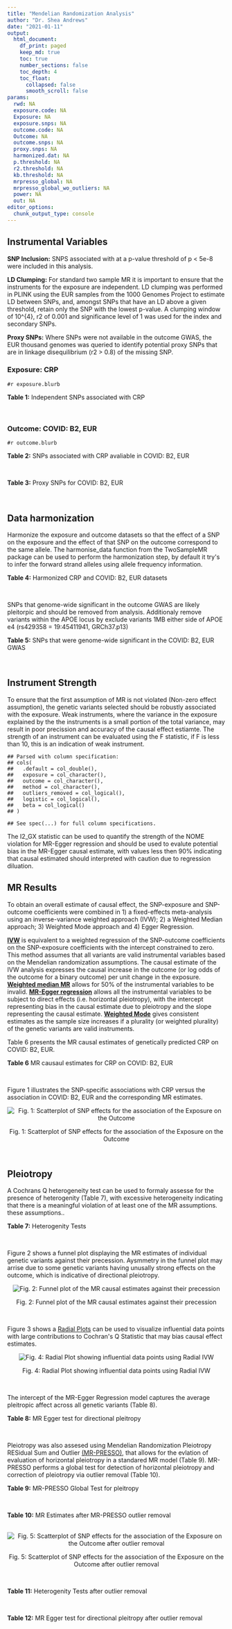 ```yaml
---
title: "Mendelian Randomization Analysis"
author: "Dr. Shea Andrews"
date: "2021-01-11"
output:
  html_document:
    df_print: paged
    keep_md: true
    toc: true
    number_sections: false
    toc_depth: 4
    toc_float:
      collapsed: false
      smooth_scroll: false
params:
  rwd: NA
  exposure.code: NA
  Exposure: NA
  exposure.snps: NA
  outcome.code: NA
  Outcome: NA
  outcome.snps: NA
  proxy.snps: NA
  harmonized.dat: NA
  p.threshold: NA
  r2.threshold: NA
  kb.threshold: NA
  mrpresso_global: NA
  mrpresso_global_wo_outliers: NA
  power: NA
  out: NA
editor_options:
  chunk_output_type: console
---
```







## Instrumental Variables
**SNP Inclusion:** SNPS associated with at a p-value threshold of p < 5e-8 were included in this analysis.
<br>

**LD Clumping:** For standard two sample MR it is important to ensure that the instruments for the exposure are independent. LD clumping was performed in PLINK using the EUR samples from the 1000 Genomes Project to estimate LD between SNPs, and, amongst SNPs that have an LD above a given threshold, retain only the SNP with the lowest p-value. A clumping window of 10^{4}, r2 of 0.001 and significance level of 1 was used for the index and secondary SNPs.
<br>

**Proxy SNPs:** Where SNPs were not available in the outcome GWAS, the EUR thousand genomes was queried to identify potential proxy SNPs that are in linkage disequilibrium (r2 > 0.8) of the missing SNP.
<br>

### Exposure: CRP
`#r exposure.blurb`
<br>

**Table 1:** Independent SNPs associated with CRP
<div data-pagedtable="false">
  <script data-pagedtable-source type="application/json">
{"columns":[{"label":["SNP"],"name":[1],"type":["chr"],"align":["left"]},{"label":["CHROM"],"name":[2],"type":["dbl"],"align":["right"]},{"label":["POS"],"name":[3],"type":["dbl"],"align":["right"]},{"label":["REF"],"name":[4],"type":["chr"],"align":["left"]},{"label":["ALT"],"name":[5],"type":["chr"],"align":["left"]},{"label":["AF"],"name":[6],"type":["dbl"],"align":["right"]},{"label":["BETA"],"name":[7],"type":["dbl"],"align":["right"]},{"label":["SE"],"name":[8],"type":["dbl"],"align":["right"]},{"label":["Z"],"name":[9],"type":["dbl"],"align":["right"]},{"label":["P"],"name":[10],"type":["dbl"],"align":["right"]},{"label":["N"],"name":[11],"type":["dbl"],"align":["right"]},{"label":["TRAIT"],"name":[12],"type":["chr"],"align":["left"]}],"data":[{"1":"rs75460349","2":"1","3":"27180088","4":"A","5":"C","6":"0.0261343","7":"-0.0865","8":"0.0139","9":"-6.223020","10":"4.876703e-10","11":"204402","12":"crp"},{"1":"rs4660293","2":"1","3":"40028180","4":"A","5":"G","6":"0.2534420","7":"0.0375","8":"0.0049","9":"7.653060","10":"1.962504e-14","11":"204402","12":"crp"},{"1":"rs13375019","2":"1","3":"66123136","4":"G","5":"C","6":"0.4093060","7":"-0.1037","8":"0.0042","9":"-24.690476","10":"1.353580e-134","11":"204402","12":"crp"},{"1":"rs469773","2":"1","3":"91530259","4":"C","5":"T","6":"0.1543770","7":"-0.0339","8":"0.0051","9":"-6.647059","10":"2.990076e-11","11":"204402","12":"crp"},{"1":"rs2228145","2":"1","3":"154426970","4":"A","5":"C","6":"0.3575370","7":"-0.0899","8":"0.0042","9":"-21.404800","10":"1.206354e-101","11":"204402","12":"crp"},{"1":"rs144970957","2":"1","3":"159514964","4":"T","5":"C","6":"0.0457184","7":"-0.1609","8":"0.0146","9":"-11.020500","10":"3.042016e-28","11":"204402","12":"crp"},{"1":"rs148692790","2":"1","3":"159574640","4":"C","5":"T","6":"0.0266594","7":"0.1346","8":"0.0169","9":"7.964497","10":"1.658972e-15","11":"204402","12":"crp"},{"1":"rs139779660","2":"1","3":"159579230","4":"C","5":"T","6":"0.0115370","7":"0.1275","8":"0.0140","9":"9.107143","10":"8.457998e-20","11":"204402","12":"crp"},{"1":"rs2592887","2":"1","3":"159652939","4":"C","5":"T","6":"0.4187020","7":"-0.1578","8":"0.0042","9":"-37.571429","10":"0.000000e+00","11":"204402","12":"crp"},{"1":"rs67090117","2":"1","3":"247602308","4":"T","5":"G","6":"0.6217170","7":"0.0427","8":"0.0042","9":"10.166700","10":"2.793037e-24","11":"204402","12":"crp"},{"1":"rs62105327","2":"2","3":"639060","4":"T","5":"A","6":"0.8291700","7":"0.0320","8":"0.0054","9":"5.925926","10":"3.105426e-09","11":"204402","12":"crp"},{"1":"rs1260326","2":"2","3":"27730940","4":"T","5":"C","6":"0.6136610","7":"-0.0692","8":"0.0042","9":"-16.476200","10":"5.440692e-61","11":"204402","12":"crp"},{"1":"rs1115282","2":"2","3":"102890970","4":"T","5":"C","6":"0.5109330","7":"-0.0245","8":"0.0041","9":"-5.975610","10":"2.292311e-09","11":"204402","12":"crp"},{"1":"rs6734238","2":"2","3":"113841030","4":"A","5":"G","6":"0.3210010","7":"0.0457","8":"0.0041","9":"11.146300","10":"7.461138e-29","11":"204402","12":"crp"},{"1":"rs10049413","2":"3","3":"49892896","4":"A","5":"G","6":"0.3288520","7":"0.0282","8":"0.0045","9":"6.266670","10":"3.688586e-10","11":"204402","12":"crp"},{"1":"rs7356034","2":"3","3":"170732599","4":"G","5":"A","6":"0.2784630","7":"0.0268","8":"0.0045","9":"5.955556","10":"2.591898e-09","11":"204402","12":"crp"},{"1":"rs34471628","2":"5","3":"172196752","4":"A","5":"G","6":"0.0240942","7":"0.0774","8":"0.0117","9":"6.615380","10":"3.705869e-11","11":"204402","12":"crp"},{"1":"rs3763312","2":"6","3":"32376348","4":"G","5":"A","6":"0.1771850","7":"0.0386","8":"0.0066","9":"5.848485","10":"4.960708e-09","11":"204402","12":"crp"},{"1":"rs1490384","2":"6","3":"126851160","4":"C","5":"T","6":"0.4587440","7":"-0.0260","8":"0.0041","9":"-6.341463","10":"2.275928e-10","11":"204402","12":"crp"},{"1":"rs13241897","2":"7","3":"22745351","4":"A","5":"G","6":"0.4708140","7":"-0.0312","8":"0.0042","9":"-7.428570","10":"1.097768e-13","11":"204402","12":"crp"},{"1":"rs12673996","2":"7","3":"22833400","4":"C","5":"T","6":"0.2511770","7":"-0.0284","8":"0.0050","9":"-5.680000","10":"1.346947e-08","11":"204402","12":"crp"},{"1":"rs7797566","2":"7","3":"72896395","4":"A","5":"C","6":"0.1324860","7":"-0.0499","8":"0.0064","9":"-7.796880","10":"6.345904e-15","11":"204402","12":"crp"},{"1":"rs7012637","2":"8","3":"9173209","4":"G","5":"A","6":"0.4572100","7":"0.0542","8":"0.0043","9":"12.604651","10":"1.990513e-36","11":"204402","12":"crp"},{"1":"rs6987444","2":"8","3":"117076315","4":"G","5":"A","6":"0.6202620","7":"0.0343","8":"0.0042","9":"8.166667","10":"3.170273e-16","11":"204402","12":"crp"},{"1":"rs10956251","2":"8","3":"126513330","4":"C","5":"T","6":"0.1465770","7":"0.0382","8":"0.0064","9":"5.968750","10":"2.390781e-09","11":"204402","12":"crp"},{"1":"rs505922","2":"9","3":"136149229","4":"T","5":"C","6":"0.4012730","7":"0.0263","8":"0.0043","9":"6.116280","10":"9.578553e-10","11":"204402","12":"crp"},{"1":"rs10832027","2":"11","3":"13357183","4":"G","5":"A","6":"0.6097210","7":"0.0273","8":"0.0043","9":"6.348837","10":"2.169485e-10","11":"204402","12":"crp"},{"1":"rs4752829","2":"11","3":"47396654","4":"G","5":"A","6":"0.2721820","7":"-0.0264","8":"0.0046","9":"-5.739130","10":"9.516391e-09","11":"204402","12":"crp"},{"1":"rs1582763","2":"11","3":"60021948","4":"G","5":"A","6":"0.3276300","7":"-0.0264","8":"0.0043","9":"-6.139535","10":"8.276345e-10","11":"204402","12":"crp"},{"1":"rs12813389","2":"12","3":"95913562","4":"A","5":"T","6":"0.5117350","7":"0.0329","8":"0.0041","9":"8.024390","10":"1.020315e-15","11":"204402","12":"crp"},{"1":"rs7135240","2":"12","3":"103535020","4":"G","5":"A","6":"0.5102260","7":"-0.0253","8":"0.0041","9":"-6.170732","10":"6.797468e-10","11":"204402","12":"crp"},{"1":"rs2393794","2":"12","3":"121378976","4":"T","5":"C","6":"0.1782090","7":"0.0339","8":"0.0057","9":"5.947370","10":"2.724876e-09","11":"204402","12":"crp"},{"1":"rs7979478","2":"12","3":"121420263","4":"A","5":"G","6":"0.6017260","7":"0.1478","8":"0.0042","9":"35.190500","10":"2.796532e-271","11":"204402","12":"crp"},{"1":"rs2239222","2":"14","3":"73011885","4":"A","5":"G","6":"0.3782210","7":"0.0379","8":"0.0044","9":"8.613640","10":"7.077895e-18","11":"204402","12":"crp"},{"1":"rs112635299","2":"14","3":"94838142","4":"G","5":"T","6":"0.0163517","7":"-0.1066","8":"0.0168","9":"-6.345238","10":"2.220817e-10","11":"204402","12":"crp"},{"1":"rs1189402","2":"15","3":"53728154","4":"A","5":"G","6":"0.3472780","7":"-0.0250","8":"0.0042","9":"-5.952380","10":"2.642694e-09","11":"204402","12":"crp"},{"1":"rs340005","2":"15","3":"60878030","4":"G","5":"A","6":"0.6597020","7":"0.0363","8":"0.0043","9":"8.441860","10":"3.123261e-17","11":"204402","12":"crp"},{"1":"rs116971887","2":"16","3":"51170026","4":"G","5":"T","6":"0.0297533","7":"-0.1128","8":"0.0122","9":"-9.245902","10":"2.332656e-20","11":"204402","12":"crp"},{"1":"rs2110840","2":"16","3":"51410819","4":"C","5":"A","6":"0.1966620","7":"-0.0586","8":"0.0075","9":"-7.813333","10":"5.569505e-15","11":"204402","12":"crp"},{"1":"rs8047395","2":"16","3":"53798523","4":"G","5":"A","6":"0.5509680","7":"0.0258","8":"0.0042","9":"6.142857","10":"8.105017e-10","11":"204402","12":"crp"},{"1":"rs1292056","2":"17","3":"57959047","4":"C","5":"T","6":"0.4335060","7":"-0.0229","8":"0.0042","9":"-5.452381","10":"4.969984e-08","11":"204402","12":"crp"},{"1":"rs2384955","2":"17","3":"72695167","4":"T","5":"C","6":"0.8041580","7":"0.0384","8":"0.0059","9":"6.508470","10":"7.591775e-11","11":"204402","12":"crp"},{"1":"rs2542160","2":"18","3":"12789246","4":"G","5":"C","6":"0.3637020","7":"0.0264","8":"0.0044","9":"6.000000","10":"1.973175e-09","11":"204402","12":"crp"},{"1":"rs2972558","2":"19","3":"45356141","4":"C","5":"T","6":"0.6940570","7":"-0.0392","8":"0.0050","9":"-7.840000","10":"4.505464e-15","11":"204402","12":"crp"},{"1":"rs429358","2":"19","3":"45411941","4":"T","5":"C","6":"0.1318100","7":"-0.2467","8":"0.0064","9":"-38.546900","10":"0.000000e+00","11":"204402","12":"crp"},{"1":"rs1800961","2":"20","3":"43042364","4":"C","5":"T","6":"0.0270712","7":"-0.0990","8":"0.0125","9":"-7.920000","10":"2.375106e-15","11":"204402","12":"crp"},{"1":"rs4817984","2":"21","3":"40465066","4":"C","5":"A","6":"0.2919560","7":"-0.0391","8":"0.0047","9":"-8.319149","10":"8.859716e-17","11":"204402","12":"crp"},{"1":"rs4821816","2":"22","3":"39113134","4":"G","5":"A","6":"0.3241180","7":"-0.0276","8":"0.0044","9":"-6.272727","10":"3.547780e-10","11":"204402","12":"crp"}],"options":{"columns":{"min":{},"max":[10]},"rows":{"min":[10],"max":[10]},"pages":{}}}
  </script>
</div>
<br>

### Outcome: COVID: B2, EUR
`#r outcome.blurb`
<br>

**Table 2:** SNPs associated with CRP avaliable in COVID: B2, EUR
<div data-pagedtable="false">
  <script data-pagedtable-source type="application/json">
{"columns":[{"label":["SNP"],"name":[1],"type":["chr"],"align":["left"]},{"label":["CHROM"],"name":[2],"type":["dbl"],"align":["right"]},{"label":["POS"],"name":[3],"type":["dbl"],"align":["right"]},{"label":["REF"],"name":[4],"type":["chr"],"align":["left"]},{"label":["ALT"],"name":[5],"type":["chr"],"align":["left"]},{"label":["AF"],"name":[6],"type":["dbl"],"align":["right"]},{"label":["BETA"],"name":[7],"type":["dbl"],"align":["right"]},{"label":["SE"],"name":[8],"type":["dbl"],"align":["right"]},{"label":["Z"],"name":[9],"type":["dbl"],"align":["right"]},{"label":["P"],"name":[10],"type":["dbl"],"align":["right"]},{"label":["N"],"name":[11],"type":["dbl"],"align":["right"]},{"label":["TRAIT"],"name":[12],"type":["chr"],"align":["left"]}],"data":[{"1":"rs75460349","2":"1","3":"27180088","4":"A","5":"C","6":"0.02801","7":"0.06616200","8":"0.059306","9":"1.11560382","10":"2.646e-01","11":"1610032","12":"COVID_B2__EUR"},{"1":"rs4660293","2":"1","3":"40028180","4":"A","5":"G","6":"0.23670","7":"0.05255900","8":"0.020329","9":"2.58541984","10":"9.725e-03","11":"1887658","12":"COVID_B2__EUR"},{"1":"rs13375019","2":"1","3":"66123136","4":"G","5":"C","6":"0.39190","7":"0.00729520","8":"0.020281","9":"0.35970613","10":"7.191e-01","11":"1874040","12":"COVID_B2__EUR"},{"1":"rs469773","2":"1","3":"91530259","4":"C","5":"T","6":"0.19550","7":"-0.04463300","8":"0.022108","9":"-2.01886195","10":"4.350e-02","11":"1887045","12":"COVID_B2__EUR"},{"1":"rs2228145","2":"1","3":"154426970","4":"A","5":"C","6":"0.37680","7":"-0.03715500","8":"0.017879","9":"-2.07813636","10":"3.769e-02","11":"1613247","12":"COVID_B2__EUR"},{"1":"rs144970957","2":"1","3":"159514964","4":"T","5":"C","6":"0.02867","7":"-0.07046200","8":"0.065188","9":"-1.08090446","10":"2.797e-01","11":"1876368","12":"COVID_B2__EUR"},{"1":"rs148692790","2":"1","3":"159574640","4":"C","5":"T","6":"0.02792","7":"-0.02497300","8":"0.065463","9":"-0.38148267","10":"7.028e-01","11":"1872452","12":"COVID_B2__EUR"},{"1":"rs139779660","2":"1","3":"159579230","4":"C","5":"T","6":"0.02372","7":"0.08053800","8":"0.069845","9":"1.15309614","10":"2.489e-01","11":"1871839","12":"COVID_B2__EUR"},{"1":"rs2592887","2":"1","3":"159652939","4":"C","5":"T","6":"0.40500","7":"0.02211500","8":"0.020239","9":"1.09269233","10":"2.745e-01","11":"1874365","12":"COVID_B2__EUR"},{"1":"rs62105327","2":"2","3":"639060","4":"T","5":"A","6":"0.82870","7":"0.00578240","8":"0.025713","9":"0.22488236","10":"8.221e-01","11":"1874040","12":"COVID_B2__EUR"},{"1":"rs1260326","2":"2","3":"27730940","4":"T","5":"C","6":"0.60860","7":"0.01980800","8":"0.017788","9":"1.11355970","10":"2.655e-01","11":"1887045","12":"COVID_B2__EUR"},{"1":"rs1115282","2":"2","3":"102890970","4":"T","5":"C","6":"0.46970","7":"-0.00293190","8":"0.019937","9":"-0.14705823","10":"8.831e-01","11":"1874373","12":"COVID_B2__EUR"},{"1":"rs6734238","2":"2","3":"113841030","4":"A","5":"G","6":"0.38830","7":"0.01806100","8":"0.017469","9":"1.03388860","10":"3.012e-01","11":"1887658","12":"COVID_B2__EUR"},{"1":"rs10049413","2":"3","3":"49892896","4":"A","5":"G","6":"0.31540","7":"-0.01723600","8":"0.021767","9":"-0.79184086","10":"4.284e-01","11":"1167430","12":"COVID_B2__EUR"},{"1":"rs7356034","2":"3","3":"170732599","4":"G","5":"A","6":"0.28020","7":"0.01155600","8":"0.019071","9":"0.60594620","10":"5.445e-01","11":"1887658","12":"COVID_B2__EUR"},{"1":"rs34471628","2":"5","3":"172196752","4":"A","5":"G","6":"0.03682","7":"-0.00205670","8":"0.049152","9":"-0.04184367","10":"9.666e-01","11":"1887658","12":"COVID_B2__EUR"},{"1":"rs3763312","2":"6","3":"32376348","4":"G","5":"A","6":"0.20850","7":"0.02070700","8":"0.021276","9":"0.97325625","10":"3.304e-01","11":"1887658","12":"COVID_B2__EUR"},{"1":"rs1490384","2":"6","3":"126851160","4":"C","5":"T","6":"0.49700","7":"-0.00884850","8":"0.017381","9":"-0.50909039","10":"6.107e-01","11":"1887658","12":"COVID_B2__EUR"},{"1":"rs13241897","2":"7","3":"22745351","4":"A","5":"G","6":"0.49310","7":"0.00316980","8":"0.019446","9":"0.16300525","10":"8.705e-01","11":"1876981","12":"COVID_B2__EUR"},{"1":"rs12673996","2":"7","3":"22833400","4":"C","5":"T","6":"0.22870","7":"0.01360800","8":"0.022856","9":"0.59537977","10":"5.516e-01","11":"1877602","12":"COVID_B2__EUR"},{"1":"rs7797566","2":"7","3":"72896395","4":"A","5":"C","6":"0.12160","7":"-0.02980700","8":"0.029734","9":"-1.00245510","10":"3.161e-01","11":"1877602","12":"COVID_B2__EUR"},{"1":"rs7012637","2":"8","3":"9173209","4":"G","5":"A","6":"0.46870","7":"0.03620300","8":"0.020090","9":"1.80204082","10":"7.153e-02","11":"1874365","12":"COVID_B2__EUR"},{"1":"rs6987444","2":"8","3":"117076315","4":"G","5":"A","6":"0.61630","7":"0.00155760","8":"0.018631","9":"0.08360260","10":"9.334e-01","11":"1884435","12":"COVID_B2__EUR"},{"1":"rs10956251","2":"8","3":"126513330","4":"C","5":"T","6":"0.14470","7":"-0.01887100","8":"0.029312","9":"-0.64379776","10":"5.197e-01","11":"1874365","12":"COVID_B2__EUR"},{"1":"rs505922","2":"9","3":"136149229","4":"T","5":"C","6":"0.34560","7":"0.11594000","8":"0.018142","9":"6.39070000","10":"1.654e-10","11":"1887658","12":"COVID_B2__EUR"},{"1":"rs10832027","2":"11","3":"13357183","4":"G","5":"A","6":"0.65840","7":"0.01784600","8":"0.018574","9":"0.96080543","10":"3.367e-01","11":"1887658","12":"COVID_B2__EUR"},{"1":"rs4752829","2":"11","3":"47396654","4":"G","5":"A","6":"0.29610","7":"0.02224100","8":"0.019568","9":"1.13660057","10":"2.557e-01","11":"1887658","12":"COVID_B2__EUR"},{"1":"rs1582763","2":"11","3":"60021948","4":"G","5":"A","6":"0.36550","7":"0.02956000","8":"0.017957","9":"1.64615470","10":"9.972e-02","11":"1887658","12":"COVID_B2__EUR"},{"1":"rs12813389","2":"12","3":"95913562","4":"A","5":"T","6":"0.54370","7":"0.02013900","8":"0.017651","9":"1.14095519","10":"2.539e-01","11":"1648947","12":"COVID_B2__EUR"},{"1":"rs7135240","2":"12","3":"103535020","4":"G","5":"A","6":"0.50410","7":"0.00615840","8":"0.019338","9":"0.31846106","10":"7.501e-01","11":"1603191","12":"COVID_B2__EUR"},{"1":"rs2393794","2":"12","3":"121378976","4":"T","5":"C","6":"0.17410","7":"0.00084535","8":"0.025135","9":"0.03363239","10":"9.732e-01","11":"1877602","12":"COVID_B2__EUR"},{"1":"rs7979478","2":"12","3":"121420263","4":"A","5":"G","6":"0.60000","7":"-0.02297600","8":"0.019914","9":"-1.15376117","10":"2.486e-01","11":"1389168","12":"COVID_B2__EUR"},{"1":"rs2239222","2":"14","3":"73011885","4":"A","5":"G","6":"0.35800","7":"0.00680740","8":"0.020387","9":"0.33390886","10":"7.384e-01","11":"1874986","12":"COVID_B2__EUR"},{"1":"rs112635299","2":"14","3":"94838142","4":"G","5":"T","6":"0.01809","7":"-0.03242000","8":"0.072235","9":"-0.44881290","10":"6.536e-01","11":"1880628","12":"COVID_B2__EUR"},{"1":"rs1189402","2":"15","3":"53728154","4":"A","5":"G","6":"0.38030","7":"-0.02529600","8":"0.020307","9":"-1.24567883","10":"2.129e-01","11":"1874986","12":"COVID_B2__EUR"},{"1":"rs340005","2":"15","3":"60878030","4":"G","5":"A","6":"0.63960","7":"-0.01494800","8":"0.018436","9":"-0.81080495","10":"4.175e-01","11":"1885042","12":"COVID_B2__EUR"},{"1":"rs116971887","2":"16","3":"51170026","4":"G","5":"T","6":"0.04483","7":"-0.01327800","8":"0.044458","9":"-0.29866391","10":"7.652e-01","11":"1877602","12":"COVID_B2__EUR"},{"1":"rs2110840","2":"16","3":"51410819","4":"C","5":"A","6":"0.18550","7":"0.00503270","8":"0.029653","9":"0.16971976","10":"8.652e-01","11":"1856158","12":"COVID_B2__EUR"},{"1":"rs8047395","2":"16","3":"53798523","4":"G","5":"A","6":"0.51350","7":"0.00611770","8":"0.017420","9":"0.35118829","10":"7.254e-01","11":"1887658","12":"COVID_B2__EUR"},{"1":"rs1292056","2":"17","3":"57959047","4":"C","5":"T","6":"0.43880","7":"-0.02502500","8":"0.020129","9":"-1.24323116","10":"2.138e-01","11":"1599629","12":"COVID_B2__EUR"},{"1":"rs2384955","2":"17","3":"72695167","4":"T","5":"C","6":"0.81930","7":"0.00128000","8":"0.026556","9":"0.04820003","10":"9.616e-01","11":"1860008","12":"COVID_B2__EUR"},{"1":"rs2542160","2":"18","3":"12789246","4":"G","5":"C","6":"0.36310","7":"0.02949600","8":"0.018116","9":"1.62817399","10":"1.035e-01","11":"1887658","12":"COVID_B2__EUR"},{"1":"rs2972558","2":"19","3":"45356141","4":"C","5":"T","6":"0.68490","7":"0.03161300","8":"0.021888","9":"1.44430738","10":"1.486e-01","11":"1874365","12":"COVID_B2__EUR"},{"1":"rs429358","2":"19","3":"45411941","4":"T","5":"C","6":"0.14600","7":"0.05997000","8":"0.025533","9":"2.34872518","10":"1.884e-02","11":"1613247","12":"COVID_B2__EUR"},{"1":"rs1800961","2":"20","3":"43042364","4":"C","5":"T","6":"0.03572","7":"-0.08043200","8":"0.052980","9":"-1.51815780","10":"1.290e-01","11":"1886070","12":"COVID_B2__EUR"},{"1":"rs4817984","2":"21","3":"40465066","4":"C","5":"A","6":"0.28210","7":"-0.00166460","8":"0.021411","9":"-0.07774508","10":"9.380e-01","11":"1602570","12":"COVID_B2__EUR"},{"1":"rs4821816","2":"22","3":"39113134","4":"G","5":"A","6":"0.31100","7":"-0.03174400","8":"0.020966","9":"-1.51407040","10":"1.300e-01","11":"1876981","12":"COVID_B2__EUR"},{"1":"rs67090117","2":"NA","3":"NA","4":"NA","5":"NA","6":"NA","7":"NA","8":"NA","9":"NA","10":"NA","11":"NA","12":"NA"}],"options":{"columns":{"min":{},"max":[10]},"rows":{"min":[10],"max":[10]},"pages":{}}}
  </script>
</div>
<br>

**Table 3:** Proxy SNPs for COVID: B2, EUR
<div data-pagedtable="false">
  <script data-pagedtable-source type="application/json">
{"columns":[{"label":["proxy.outcome"],"name":[1],"type":["lgl"],"align":["right"]},{"label":["target_snp"],"name":[2],"type":["chr"],"align":["left"]},{"label":["proxy_snp"],"name":[3],"type":["lgl"],"align":["right"]},{"label":["ld.r2"],"name":[4],"type":["lgl"],"align":["right"]},{"label":["Dprime"],"name":[5],"type":["lgl"],"align":["right"]},{"label":["ref.proxy"],"name":[6],"type":["lgl"],"align":["right"]},{"label":["alt.proxy"],"name":[7],"type":["lgl"],"align":["right"]},{"label":["CHROM"],"name":[8],"type":["lgl"],"align":["right"]},{"label":["POS"],"name":[9],"type":["lgl"],"align":["right"]},{"label":["ALT.proxy"],"name":[10],"type":["lgl"],"align":["right"]},{"label":["REF.proxy"],"name":[11],"type":["lgl"],"align":["right"]},{"label":["AF"],"name":[12],"type":["lgl"],"align":["right"]},{"label":["BETA"],"name":[13],"type":["lgl"],"align":["right"]},{"label":["SE"],"name":[14],"type":["lgl"],"align":["right"]},{"label":["P"],"name":[15],"type":["lgl"],"align":["right"]},{"label":["N"],"name":[16],"type":["lgl"],"align":["right"]},{"label":["ref"],"name":[17],"type":["lgl"],"align":["right"]},{"label":["alt"],"name":[18],"type":["lgl"],"align":["right"]},{"label":["ALT"],"name":[19],"type":["lgl"],"align":["right"]},{"label":["REF"],"name":[20],"type":["lgl"],"align":["right"]},{"label":["PHASE"],"name":[21],"type":["lgl"],"align":["right"]}],"data":[{"1":"NA","2":"rs67090117","3":"NA","4":"NA","5":"NA","6":"NA","7":"NA","8":"NA","9":"NA","10":"NA","11":"NA","12":"NA","13":"NA","14":"NA","15":"NA","16":"NA","17":"NA","18":"NA","19":"NA","20":"NA","21":"NA"}],"options":{"columns":{"min":{},"max":[10]},"rows":{"min":[10],"max":[10]},"pages":{}}}
  </script>
</div>
<br>

## Data harmonization
Harmonize the exposure and outcome datasets so that the effect of a SNP on the exposure and the effect of that SNP on the outcome correspond to the same allele. The harmonise_data function from the TwoSampleMR package can be used to perform the harmonization step, by default it try's to infer the forward strand alleles using allele frequency information.
<br>

**Table 4:** Harmonized CRP and COVID: B2, EUR datasets
<div data-pagedtable="false">
  <script data-pagedtable-source type="application/json">
{"columns":[{"label":["SNP"],"name":[1],"type":["chr"],"align":["left"]},{"label":["effect_allele.exposure"],"name":[2],"type":["chr"],"align":["left"]},{"label":["other_allele.exposure"],"name":[3],"type":["chr"],"align":["left"]},{"label":["effect_allele.outcome"],"name":[4],"type":["chr"],"align":["left"]},{"label":["other_allele.outcome"],"name":[5],"type":["chr"],"align":["left"]},{"label":["beta.exposure"],"name":[6],"type":["dbl"],"align":["right"]},{"label":["beta.outcome"],"name":[7],"type":["dbl"],"align":["right"]},{"label":["eaf.exposure"],"name":[8],"type":["dbl"],"align":["right"]},{"label":["eaf.outcome"],"name":[9],"type":["dbl"],"align":["right"]},{"label":["remove"],"name":[10],"type":["lgl"],"align":["right"]},{"label":["palindromic"],"name":[11],"type":["lgl"],"align":["right"]},{"label":["ambiguous"],"name":[12],"type":["lgl"],"align":["right"]},{"label":["id.outcome"],"name":[13],"type":["chr"],"align":["left"]},{"label":["chr.outcome"],"name":[14],"type":["dbl"],"align":["right"]},{"label":["pos.outcome"],"name":[15],"type":["dbl"],"align":["right"]},{"label":["se.outcome"],"name":[16],"type":["dbl"],"align":["right"]},{"label":["z.outcome"],"name":[17],"type":["dbl"],"align":["right"]},{"label":["pval.outcome"],"name":[18],"type":["dbl"],"align":["right"]},{"label":["samplesize.outcome"],"name":[19],"type":["dbl"],"align":["right"]},{"label":["outcome"],"name":[20],"type":["chr"],"align":["left"]},{"label":["mr_keep.outcome"],"name":[21],"type":["lgl"],"align":["right"]},{"label":["pval_origin.outcome"],"name":[22],"type":["chr"],"align":["left"]},{"label":["chr.exposure"],"name":[23],"type":["dbl"],"align":["right"]},{"label":["pos.exposure"],"name":[24],"type":["dbl"],"align":["right"]},{"label":["se.exposure"],"name":[25],"type":["dbl"],"align":["right"]},{"label":["z.exposure"],"name":[26],"type":["dbl"],"align":["right"]},{"label":["pval.exposure"],"name":[27],"type":["dbl"],"align":["right"]},{"label":["samplesize.exposure"],"name":[28],"type":["dbl"],"align":["right"]},{"label":["exposure"],"name":[29],"type":["chr"],"align":["left"]},{"label":["mr_keep.exposure"],"name":[30],"type":["lgl"],"align":["right"]},{"label":["pval_origin.exposure"],"name":[31],"type":["chr"],"align":["left"]},{"label":["id.exposure"],"name":[32],"type":["chr"],"align":["left"]},{"label":["action"],"name":[33],"type":["dbl"],"align":["right"]},{"label":["mr_keep"],"name":[34],"type":["lgl"],"align":["right"]},{"label":["pt"],"name":[35],"type":["dbl"],"align":["right"]},{"label":["pleitropy_keep"],"name":[36],"type":["lgl"],"align":["right"]},{"label":["mrpresso_RSSobs"],"name":[37],"type":["dbl"],"align":["right"]},{"label":["mrpresso_pval"],"name":[38],"type":["chr"],"align":["left"]},{"label":["mrpresso_keep"],"name":[39],"type":["lgl"],"align":["right"]}],"data":[{"1":"rs10049413","2":"G","3":"A","4":"G","5":"A","6":"0.0282","7":"-0.01723600","8":"0.3288520","9":"0.31540","10":"FALSE","11":"FALSE","12":"FALSE","13":"QxFuEX","14":"3","15":"49892896","16":"0.021767","17":"-0.79184086","18":"4.284e-01","19":"1167430","20":"covidhgi2020B2v5alleur","21":"TRUE","22":"reported","23":"3","24":"49892896","25":"0.0045","26":"6.266670","27":"3.688586e-10","28":"204402","29":"Ligthart2018crp","30":"TRUE","31":"reported","32":"4e5bir","33":"2","34":"TRUE","35":"5e-08","36":"TRUE","37":"2.991333e-04","38":"1","39":"TRUE"},{"1":"rs10832027","2":"A","3":"G","4":"A","5":"G","6":"0.0273","7":"0.01784600","8":"0.6097210","9":"0.65840","10":"FALSE","11":"FALSE","12":"FALSE","13":"QxFuEX","14":"11","15":"13357183","16":"0.018574","17":"0.96080543","18":"3.367e-01","19":"1887658","20":"covidhgi2020B2v5alleur","21":"TRUE","22":"reported","23":"11","24":"13357183","25":"0.0043","26":"6.348837","27":"2.169485e-10","28":"204402","29":"Ligthart2018crp","30":"TRUE","31":"reported","32":"4e5bir","33":"2","34":"TRUE","35":"5e-08","36":"TRUE","37":"3.225478e-04","38":"1","39":"TRUE"},{"1":"rs10956251","2":"T","3":"C","4":"T","5":"C","6":"0.0382","7":"-0.01887100","8":"0.1465770","9":"0.14470","10":"FALSE","11":"FALSE","12":"FALSE","13":"QxFuEX","14":"8","15":"126513330","16":"0.029312","17":"-0.64379776","18":"5.197e-01","19":"1874365","20":"covidhgi2020B2v5alleur","21":"TRUE","22":"reported","23":"8","24":"126513330","25":"0.0064","26":"5.968750","27":"2.390781e-09","28":"204402","29":"Ligthart2018crp","30":"TRUE","31":"reported","32":"4e5bir","33":"2","34":"TRUE","35":"5e-08","36":"TRUE","37":"3.584668e-04","38":"1","39":"TRUE"},{"1":"rs1115282","2":"C","3":"T","4":"C","5":"T","6":"-0.0245","7":"-0.00293190","8":"0.5109330","9":"0.46970","10":"FALSE","11":"FALSE","12":"FALSE","13":"QxFuEX","14":"2","15":"102890970","16":"0.019937","17":"-0.14705823","18":"8.831e-01","19":"1874373","20":"covidhgi2020B2v5alleur","21":"TRUE","22":"reported","23":"2","24":"102890970","25":"0.0041","26":"-5.975610","27":"2.292311e-09","28":"204402","29":"Ligthart2018crp","30":"TRUE","31":"reported","32":"4e5bir","33":"2","34":"TRUE","35":"5e-08","36":"TRUE","37":"8.739056e-06","38":"1","39":"TRUE"},{"1":"rs112635299","2":"T","3":"G","4":"T","5":"G","6":"-0.1066","7":"-0.03242000","8":"0.0163517","9":"0.01809","10":"FALSE","11":"FALSE","12":"FALSE","13":"QxFuEX","14":"14","15":"94838142","16":"0.072235","17":"-0.44881290","18":"6.536e-01","19":"1880628","20":"covidhgi2020B2v5alleur","21":"TRUE","22":"reported","23":"14","24":"94838142","25":"0.0168","26":"-6.345238","27":"2.220817e-10","28":"204402","29":"Ligthart2018crp","30":"TRUE","31":"reported","32":"4e5bir","33":"2","34":"TRUE","35":"5e-08","36":"TRUE","37":"1.066543e-03","38":"1","39":"TRUE"},{"1":"rs116971887","2":"T","3":"G","4":"T","5":"G","6":"-0.1128","7":"-0.01327800","8":"0.0297533","9":"0.04483","10":"FALSE","11":"FALSE","12":"FALSE","13":"QxFuEX","14":"16","15":"51170026","16":"0.044458","17":"-0.29866391","18":"7.652e-01","19":"1877602","20":"covidhgi2020B2v5alleur","21":"TRUE","22":"reported","23":"16","24":"51170026","25":"0.0122","26":"-9.245902","27":"2.332656e-20","28":"204402","29":"Ligthart2018crp","30":"TRUE","31":"reported","32":"4e5bir","33":"2","34":"TRUE","35":"5e-08","36":"TRUE","37":"1.838903e-04","38":"1","39":"TRUE"},{"1":"rs1189402","2":"G","3":"A","4":"G","5":"A","6":"-0.0250","7":"-0.02529600","8":"0.3472780","9":"0.38030","10":"FALSE","11":"FALSE","12":"FALSE","13":"QxFuEX","14":"15","15":"53728154","16":"0.020307","17":"-1.24567883","18":"2.129e-01","19":"1874986","20":"covidhgi2020B2v5alleur","21":"TRUE","22":"reported","23":"15","24":"53728154","25":"0.0042","26":"-5.952380","27":"2.642694e-09","28":"204402","29":"Ligthart2018crp","30":"TRUE","31":"reported","32":"4e5bir","33":"2","34":"TRUE","35":"5e-08","36":"TRUE","37":"6.455494e-04","38":"1","39":"TRUE"},{"1":"rs1260326","2":"C","3":"T","4":"C","5":"T","6":"-0.0692","7":"0.01980800","8":"0.6136610","9":"0.60860","10":"FALSE","11":"FALSE","12":"FALSE","13":"QxFuEX","14":"2","15":"27730940","16":"0.017788","17":"1.11355970","18":"2.655e-01","19":"1887045","20":"covidhgi2020B2v5alleur","21":"TRUE","22":"reported","23":"2","24":"27730940","25":"0.0042","26":"-16.476200","27":"5.440692e-61","28":"204402","29":"Ligthart2018crp","30":"TRUE","31":"reported","32":"4e5bir","33":"2","34":"TRUE","35":"5e-08","36":"TRUE","37":"4.230499e-04","38":"1","39":"TRUE"},{"1":"rs12673996","2":"T","3":"C","4":"T","5":"C","6":"-0.0284","7":"0.01360800","8":"0.2511770","9":"0.22870","10":"FALSE","11":"FALSE","12":"FALSE","13":"QxFuEX","14":"7","15":"22833400","16":"0.022856","17":"0.59537977","18":"5.516e-01","19":"1877602","20":"covidhgi2020B2v5alleur","21":"TRUE","22":"reported","23":"7","24":"22833400","25":"0.0050","26":"-5.680000","27":"1.346947e-08","28":"204402","29":"Ligthart2018crp","30":"TRUE","31":"reported","32":"4e5bir","33":"2","34":"TRUE","35":"5e-08","36":"TRUE","37":"1.862406e-04","38":"1","39":"TRUE"},{"1":"rs12813389","2":"T","3":"A","4":"T","5":"A","6":"0.0329","7":"0.02013900","8":"0.5117350","9":"0.54370","10":"FALSE","11":"TRUE","12":"TRUE","13":"QxFuEX","14":"12","15":"95913562","16":"0.017651","17":"1.14095519","18":"2.539e-01","19":"1648947","20":"covidhgi2020B2v5alleur","21":"TRUE","22":"reported","23":"12","24":"95913562","25":"0.0041","26":"8.024390","27":"1.020315e-15","28":"204402","29":"Ligthart2018crp","30":"TRUE","31":"reported","32":"4e5bir","33":"2","34":"FALSE","35":"5e-08","36":"TRUE","37":"NA","38":"NA","39":"NA"},{"1":"rs1292056","2":"T","3":"C","4":"T","5":"C","6":"-0.0229","7":"-0.02502500","8":"0.4335060","9":"0.43880","10":"FALSE","11":"FALSE","12":"FALSE","13":"QxFuEX","14":"17","15":"57959047","16":"0.020129","17":"-1.24323116","18":"2.138e-01","19":"1599629","20":"covidhgi2020B2v5alleur","21":"TRUE","22":"reported","23":"17","24":"57959047","25":"0.0042","26":"-5.452381","27":"4.969984e-08","28":"204402","29":"Ligthart2018crp","30":"TRUE","31":"reported","32":"4e5bir","33":"2","34":"TRUE","35":"5e-08","36":"TRUE","37":"6.310255e-04","38":"1","39":"TRUE"},{"1":"rs13241897","2":"G","3":"A","4":"G","5":"A","6":"-0.0312","7":"0.00316980","8":"0.4708140","9":"0.49310","10":"FALSE","11":"FALSE","12":"FALSE","13":"QxFuEX","14":"7","15":"22745351","16":"0.019446","17":"0.16300525","18":"8.705e-01","19":"1876981","20":"covidhgi2020B2v5alleur","21":"TRUE","22":"reported","23":"7","24":"22745351","25":"0.0042","26":"-7.428570","27":"1.097768e-13","28":"204402","29":"Ligthart2018crp","30":"TRUE","31":"reported","32":"4e5bir","33":"2","34":"TRUE","35":"5e-08","36":"TRUE","37":"1.007634e-05","38":"1","39":"TRUE"},{"1":"rs13375019","2":"C","3":"G","4":"C","5":"G","6":"-0.1037","7":"0.00729520","8":"0.4093060","9":"0.39190","10":"FALSE","11":"TRUE","12":"FALSE","13":"QxFuEX","14":"1","15":"66123136","16":"0.020281","17":"0.35970613","18":"7.191e-01","19":"1874040","20":"covidhgi2020B2v5alleur","21":"TRUE","22":"reported","23":"1","24":"66123136","25":"0.0042","26":"-24.690476","27":"1.353580e-134","28":"204402","29":"Ligthart2018crp","30":"TRUE","31":"reported","32":"4e5bir","33":"2","34":"TRUE","35":"5e-08","36":"TRUE","37":"6.021558e-05","38":"1","39":"TRUE"},{"1":"rs139779660","2":"T","3":"C","4":"T","5":"C","6":"0.1275","7":"0.08053800","8":"0.0115370","9":"0.02372","10":"FALSE","11":"FALSE","12":"FALSE","13":"QxFuEX","14":"1","15":"159579230","16":"0.069845","17":"1.15309614","18":"2.489e-01","19":"1871839","20":"covidhgi2020B2v5alleur","21":"TRUE","22":"reported","23":"1","24":"159579230","25":"0.0140","26":"9.107143","27":"8.457998e-20","28":"204402","29":"Ligthart2018crp","30":"TRUE","31":"reported","32":"4e5bir","33":"2","34":"TRUE","35":"5e-08","36":"TRUE","37":"6.609394e-03","38":"1","39":"TRUE"},{"1":"rs144970957","2":"C","3":"T","4":"C","5":"T","6":"-0.1609","7":"-0.07046200","8":"0.0457184","9":"0.02867","10":"FALSE","11":"FALSE","12":"FALSE","13":"QxFuEX","14":"1","15":"159514964","16":"0.065188","17":"-1.08090446","18":"2.797e-01","19":"1876368","20":"covidhgi2020B2v5alleur","21":"TRUE","22":"reported","23":"1","24":"159514964","25":"0.0146","26":"-11.020500","27":"3.042016e-28","28":"204402","29":"Ligthart2018crp","30":"TRUE","31":"reported","32":"4e5bir","33":"2","34":"TRUE","35":"5e-08","36":"TRUE","37":"5.135681e-03","38":"1","39":"TRUE"},{"1":"rs148692790","2":"T","3":"C","4":"T","5":"C","6":"0.1346","7":"-0.02497300","8":"0.0266594","9":"0.02792","10":"FALSE","11":"FALSE","12":"FALSE","13":"QxFuEX","14":"1","15":"159574640","16":"0.065463","17":"-0.38148267","18":"7.028e-01","19":"1872452","20":"covidhgi2020B2v5alleur","21":"TRUE","22":"reported","23":"1","24":"159574640","25":"0.0169","26":"7.964497","27":"1.658972e-15","28":"204402","29":"Ligthart2018crp","30":"TRUE","31":"reported","32":"4e5bir","33":"2","34":"TRUE","35":"5e-08","36":"TRUE","37":"6.337630e-04","38":"1","39":"TRUE"},{"1":"rs1490384","2":"T","3":"C","4":"T","5":"C","6":"-0.0260","7":"-0.00884850","8":"0.4587440","9":"0.49700","10":"FALSE","11":"FALSE","12":"FALSE","13":"QxFuEX","14":"6","15":"126851160","16":"0.017381","17":"-0.50909039","18":"6.107e-01","19":"1887658","20":"covidhgi2020B2v5alleur","21":"TRUE","22":"reported","23":"6","24":"126851160","25":"0.0041","26":"-6.341463","27":"2.275928e-10","28":"204402","29":"Ligthart2018crp","30":"TRUE","31":"reported","32":"4e5bir","33":"2","34":"TRUE","35":"5e-08","36":"TRUE","37":"7.944495e-05","38":"1","39":"TRUE"},{"1":"rs1582763","2":"A","3":"G","4":"A","5":"G","6":"-0.0264","7":"0.02956000","8":"0.3276300","9":"0.36550","10":"FALSE","11":"FALSE","12":"FALSE","13":"QxFuEX","14":"11","15":"60021948","16":"0.017957","17":"1.64615470","18":"9.972e-02","19":"1887658","20":"covidhgi2020B2v5alleur","21":"TRUE","22":"reported","23":"11","24":"60021948","25":"0.0043","26":"-6.139535","27":"8.276345e-10","28":"204402","29":"Ligthart2018crp","30":"TRUE","31":"reported","32":"4e5bir","33":"2","34":"TRUE","35":"5e-08","36":"TRUE","37":"8.827112e-04","38":"1","39":"TRUE"},{"1":"rs1800961","2":"T","3":"C","4":"T","5":"C","6":"-0.0990","7":"-0.08043200","8":"0.0270712","9":"0.03572","10":"FALSE","11":"FALSE","12":"FALSE","13":"QxFuEX","14":"20","15":"43042364","16":"0.052980","17":"-1.51815780","18":"1.290e-01","19":"1886070","20":"covidhgi2020B2v5alleur","21":"TRUE","22":"reported","23":"20","24":"43042364","25":"0.0125","26":"-7.920000","27":"2.375106e-15","28":"204402","29":"Ligthart2018crp","30":"TRUE","31":"reported","32":"4e5bir","33":"2","34":"TRUE","35":"5e-08","36":"TRUE","37":"6.594997e-03","38":"1","39":"TRUE"},{"1":"rs2110840","2":"A","3":"C","4":"A","5":"C","6":"-0.0586","7":"0.00503270","8":"0.1966620","9":"0.18550","10":"FALSE","11":"FALSE","12":"FALSE","13":"QxFuEX","14":"16","15":"51410819","16":"0.029653","17":"0.16971976","18":"8.652e-01","19":"1856158","20":"covidhgi2020B2v5alleur","21":"TRUE","22":"reported","23":"16","24":"51410819","25":"0.0075","26":"-7.813333","27":"5.569505e-15","28":"204402","29":"Ligthart2018crp","30":"TRUE","31":"reported","32":"4e5bir","33":"2","34":"TRUE","35":"5e-08","36":"TRUE","37":"2.552690e-05","38":"1","39":"TRUE"},{"1":"rs2228145","2":"C","3":"A","4":"C","5":"A","6":"-0.0899","7":"-0.03715500","8":"0.3575370","9":"0.37680","10":"FALSE","11":"FALSE","12":"FALSE","13":"QxFuEX","14":"1","15":"154426970","16":"0.017879","17":"-2.07813636","18":"3.769e-02","19":"1613247","20":"covidhgi2020B2v5alleur","21":"TRUE","22":"reported","23":"1","24":"154426970","25":"0.0042","26":"-21.404800","27":"1.206354e-101","28":"204402","29":"Ligthart2018crp","30":"TRUE","31":"reported","32":"4e5bir","33":"2","34":"TRUE","35":"5e-08","36":"TRUE","37":"1.582091e-03","38":"1","39":"TRUE"},{"1":"rs2239222","2":"G","3":"A","4":"G","5":"A","6":"0.0379","7":"0.00680740","8":"0.3782210","9":"0.35800","10":"FALSE","11":"FALSE","12":"FALSE","13":"QxFuEX","14":"14","15":"73011885","16":"0.020387","17":"0.33390886","18":"7.384e-01","19":"1874986","20":"covidhgi2020B2v5alleur","21":"TRUE","22":"reported","23":"14","24":"73011885","25":"0.0044","26":"8.613640","27":"7.077895e-18","28":"204402","29":"Ligthart2018crp","30":"TRUE","31":"reported","32":"4e5bir","33":"2","34":"TRUE","35":"5e-08","36":"TRUE","37":"4.744754e-05","38":"1","39":"TRUE"},{"1":"rs2384955","2":"C","3":"T","4":"C","5":"T","6":"0.0384","7":"0.00128000","8":"0.8041580","9":"0.81930","10":"FALSE","11":"FALSE","12":"FALSE","13":"QxFuEX","14":"17","15":"72695167","16":"0.026556","17":"0.04820003","18":"9.616e-01","19":"1860008","20":"covidhgi2020B2v5alleur","21":"TRUE","22":"reported","23":"17","24":"72695167","25":"0.0059","26":"6.508470","27":"7.591775e-11","28":"204402","29":"Ligthart2018crp","30":"TRUE","31":"reported","32":"4e5bir","33":"2","34":"TRUE","35":"5e-08","36":"TRUE","37":"1.708666e-06","38":"1","39":"TRUE"},{"1":"rs2393794","2":"C","3":"T","4":"C","5":"T","6":"0.0339","7":"0.00084535","8":"0.1782090","9":"0.17410","10":"FALSE","11":"FALSE","12":"FALSE","13":"QxFuEX","14":"12","15":"121378976","16":"0.025135","17":"0.03363239","18":"9.732e-01","19":"1877602","20":"covidhgi2020B2v5alleur","21":"TRUE","22":"reported","23":"12","24":"121378976","25":"0.0057","26":"5.947370","27":"2.724876e-09","28":"204402","29":"Ligthart2018crp","30":"TRUE","31":"reported","32":"4e5bir","33":"2","34":"TRUE","35":"5e-08","36":"TRUE","37":"7.520171e-07","38":"1","39":"TRUE"},{"1":"rs2542160","2":"C","3":"G","4":"C","5":"G","6":"0.0264","7":"0.02949600","8":"0.3637020","9":"0.36310","10":"FALSE","11":"TRUE","12":"FALSE","13":"QxFuEX","14":"18","15":"12789246","16":"0.018116","17":"1.62817399","18":"1.035e-01","19":"1887658","20":"covidhgi2020B2v5alleur","21":"TRUE","22":"reported","23":"18","24":"12789246","25":"0.0044","26":"6.000000","27":"1.973175e-09","28":"204402","29":"Ligthart2018crp","30":"TRUE","31":"reported","32":"4e5bir","33":"2","34":"TRUE","35":"5e-08","36":"TRUE","37":"8.803741e-04","38":"1","39":"TRUE"},{"1":"rs2592887","2":"T","3":"C","4":"T","5":"C","6":"-0.1578","7":"0.02211500","8":"0.4187020","9":"0.40500","10":"FALSE","11":"FALSE","12":"FALSE","13":"QxFuEX","14":"1","15":"159652939","16":"0.020239","17":"1.09269233","18":"2.745e-01","19":"1874365","20":"covidhgi2020B2v5alleur","21":"TRUE","22":"reported","23":"1","24":"159652939","25":"0.0042","26":"-37.571429","27":"1.000000e-200","28":"204402","29":"Ligthart2018crp","30":"TRUE","31":"reported","32":"4e5bir","33":"2","34":"TRUE","35":"5e-08","36":"TRUE","37":"6.807191e-04","38":"1","39":"TRUE"},{"1":"rs2972558","2":"T","3":"C","4":"T","5":"C","6":"-0.0392","7":"0.03161300","8":"0.6940570","9":"0.68490","10":"FALSE","11":"FALSE","12":"FALSE","13":"QxFuEX","14":"19","15":"45356141","16":"0.021888","17":"1.44430738","18":"1.486e-01","19":"1874365","20":"covidhgi2020B2v5alleur","21":"TRUE","22":"reported","23":"19","24":"45356141","25":"0.0050","26":"-7.840000","27":"4.505464e-15","28":"204402","29":"Ligthart2018crp","30":"TRUE","31":"reported","32":"4e5bir","33":"2","34":"TRUE","35":"5e-08","36":"TRUE","37":"1.014668e-03","38":"1","39":"TRUE"},{"1":"rs340005","2":"A","3":"G","4":"A","5":"G","6":"0.0363","7":"-0.01494800","8":"0.6597020","9":"0.63960","10":"FALSE","11":"FALSE","12":"FALSE","13":"QxFuEX","14":"15","15":"60878030","16":"0.018436","17":"-0.81080495","18":"4.175e-01","19":"1885042","20":"covidhgi2020B2v5alleur","21":"TRUE","22":"reported","23":"15","24":"60878030","25":"0.0043","26":"8.441860","27":"3.123261e-17","28":"204402","29":"Ligthart2018crp","30":"TRUE","31":"reported","32":"4e5bir","33":"2","34":"TRUE","35":"5e-08","36":"TRUE","37":"2.273617e-04","38":"1","39":"TRUE"},{"1":"rs34471628","2":"G","3":"A","4":"G","5":"A","6":"0.0774","7":"-0.00205670","8":"0.0240942","9":"0.03682","10":"FALSE","11":"FALSE","12":"FALSE","13":"QxFuEX","14":"5","15":"172196752","16":"0.049152","17":"-0.04184367","18":"9.666e-01","19":"1887658","20":"covidhgi2020B2v5alleur","21":"TRUE","22":"reported","23":"5","24":"172196752","25":"0.0117","26":"6.615380","27":"3.705869e-11","28":"204402","29":"Ligthart2018crp","30":"TRUE","31":"reported","32":"4e5bir","33":"2","34":"TRUE","35":"5e-08","36":"TRUE","37":"4.116544e-06","38":"1","39":"TRUE"},{"1":"rs3763312","2":"A","3":"G","4":"A","5":"G","6":"0.0386","7":"0.02070700","8":"0.1771850","9":"0.20850","10":"FALSE","11":"FALSE","12":"FALSE","13":"QxFuEX","14":"6","15":"32376348","16":"0.021276","17":"0.97325625","18":"3.304e-01","19":"1887658","20":"covidhgi2020B2v5alleur","21":"TRUE","22":"reported","23":"6","24":"32376348","25":"0.0066","26":"5.848485","27":"4.960708e-09","28":"204402","29":"Ligthart2018crp","30":"TRUE","31":"reported","32":"4e5bir","33":"2","34":"TRUE","35":"5e-08","36":"TRUE","37":"4.369491e-04","38":"1","39":"TRUE"},{"1":"rs429358","2":"C","3":"T","4":"C","5":"T","6":"-0.2467","7":"0.05997000","8":"0.1318100","9":"0.14600","10":"FALSE","11":"FALSE","12":"FALSE","13":"QxFuEX","14":"19","15":"45411941","16":"0.025533","17":"2.34872518","18":"1.884e-02","19":"1613247","20":"covidhgi2020B2v5alleur","21":"TRUE","22":"reported","23":"19","24":"45411941","25":"0.0064","26":"-38.546900","27":"1.000000e-200","28":"204402","29":"Ligthart2018crp","30":"TRUE","31":"reported","32":"4e5bir","33":"2","34":"TRUE","35":"5e-08","36":"TRUE","37":"6.181319e-03","38":"0.4508","39":"TRUE"},{"1":"rs4660293","2":"G","3":"A","4":"G","5":"A","6":"0.0375","7":"0.05255900","8":"0.2534420","9":"0.23670","10":"FALSE","11":"FALSE","12":"FALSE","13":"QxFuEX","14":"1","15":"40028180","16":"0.020329","17":"2.58541984","18":"9.725e-03","19":"1887658","20":"covidhgi2020B2v5alleur","21":"TRUE","22":"reported","23":"1","24":"40028180","25":"0.0049","26":"7.653060","27":"1.962504e-14","28":"204402","29":"Ligthart2018crp","30":"TRUE","31":"reported","32":"4e5bir","33":"2","34":"TRUE","35":"5e-08","36":"TRUE","37":"2.813297e-03","38":"0.3404","39":"TRUE"},{"1":"rs469773","2":"T","3":"C","4":"T","5":"C","6":"-0.0339","7":"-0.04463300","8":"0.1543770","9":"0.19550","10":"FALSE","11":"FALSE","12":"FALSE","13":"QxFuEX","14":"1","15":"91530259","16":"0.022108","17":"-2.01886195","18":"4.350e-02","19":"1887045","20":"covidhgi2020B2v5alleur","21":"TRUE","22":"reported","23":"1","24":"91530259","25":"0.0051","26":"-6.647059","27":"2.990076e-11","28":"204402","29":"Ligthart2018crp","30":"TRUE","31":"reported","32":"4e5bir","33":"2","34":"TRUE","35":"5e-08","36":"TRUE","37":"2.017902e-03","38":"1","39":"TRUE"},{"1":"rs4752829","2":"A","3":"G","4":"A","5":"G","6":"-0.0264","7":"0.02224100","8":"0.2721820","9":"0.29610","10":"FALSE","11":"FALSE","12":"FALSE","13":"QxFuEX","14":"11","15":"47396654","16":"0.019568","17":"1.13660057","18":"2.557e-01","19":"1887658","20":"covidhgi2020B2v5alleur","21":"TRUE","22":"reported","23":"11","24":"47396654","25":"0.0046","26":"-5.739130","27":"9.516391e-09","28":"204402","29":"Ligthart2018crp","30":"TRUE","31":"reported","32":"4e5bir","33":"2","34":"TRUE","35":"5e-08","36":"TRUE","37":"4.986800e-04","38":"1","39":"TRUE"},{"1":"rs4817984","2":"A","3":"C","4":"A","5":"C","6":"-0.0391","7":"-0.00166460","8":"0.2919560","9":"0.28210","10":"FALSE","11":"FALSE","12":"FALSE","13":"QxFuEX","14":"21","15":"40465066","16":"0.021411","17":"-0.07774508","18":"9.380e-01","19":"1602570","20":"covidhgi2020B2v5alleur","21":"TRUE","22":"reported","23":"21","24":"40465066","25":"0.0047","26":"-8.319149","27":"8.859716e-17","28":"204402","29":"Ligthart2018crp","30":"TRUE","31":"reported","32":"4e5bir","33":"2","34":"TRUE","35":"5e-08","36":"TRUE","37":"2.888767e-06","38":"1","39":"TRUE"},{"1":"rs4821816","2":"A","3":"G","4":"A","5":"G","6":"-0.0276","7":"-0.03174400","8":"0.3241180","9":"0.31100","10":"FALSE","11":"FALSE","12":"FALSE","13":"QxFuEX","14":"22","15":"39113134","16":"0.020966","17":"-1.51407040","18":"1.300e-01","19":"1876981","20":"covidhgi2020B2v5alleur","21":"TRUE","22":"reported","23":"22","24":"39113134","25":"0.0044","26":"-6.272727","27":"3.547780e-10","28":"204402","29":"Ligthart2018crp","30":"TRUE","31":"reported","32":"4e5bir","33":"2","34":"TRUE","35":"5e-08","36":"TRUE","37":"1.017607e-03","38":"1","39":"TRUE"},{"1":"rs505922","2":"C","3":"T","4":"C","5":"T","6":"0.0263","7":"0.11594000","8":"0.4012730","9":"0.34560","10":"FALSE","11":"FALSE","12":"FALSE","13":"QxFuEX","14":"9","15":"136149229","16":"0.018142","17":"6.39070000","18":"1.654e-10","19":"1887658","20":"covidhgi2020B2v5alleur","21":"TRUE","22":"reported","23":"9","24":"136149229","25":"0.0043","26":"6.116280","27":"9.578553e-10","28":"204402","29":"Ligthart2018crp","30":"TRUE","31":"reported","32":"4e5bir","33":"2","34":"TRUE","35":"5e-08","36":"TRUE","37":"1.359107e-02","38":"<0.0046","39":"FALSE"},{"1":"rs62105327","2":"A","3":"T","4":"A","5":"T","6":"0.0320","7":"0.00578240","8":"0.8291700","9":"0.82870","10":"FALSE","11":"TRUE","12":"FALSE","13":"QxFuEX","14":"2","15":"639060","16":"0.025713","17":"0.22488236","18":"8.221e-01","19":"1874040","20":"covidhgi2020B2v5alleur","21":"TRUE","22":"reported","23":"2","24":"639060","25":"0.0054","26":"5.925926","27":"3.105426e-09","28":"204402","29":"Ligthart2018crp","30":"TRUE","31":"reported","32":"4e5bir","33":"2","34":"TRUE","35":"5e-08","36":"TRUE","37":"3.389894e-05","38":"1","39":"TRUE"},{"1":"rs6734238","2":"G","3":"A","4":"G","5":"A","6":"0.0457","7":"0.01806100","8":"0.3210010","9":"0.38830","10":"FALSE","11":"FALSE","12":"FALSE","13":"QxFuEX","14":"2","15":"113841030","16":"0.017469","17":"1.03388860","18":"3.012e-01","19":"1887658","20":"covidhgi2020B2v5alleur","21":"TRUE","22":"reported","23":"2","24":"113841030","25":"0.0041","26":"11.146300","27":"7.461138e-29","28":"204402","29":"Ligthart2018crp","30":"TRUE","31":"reported","32":"4e5bir","33":"2","34":"TRUE","35":"5e-08","36":"TRUE","37":"3.388306e-04","38":"1","39":"TRUE"},{"1":"rs6987444","2":"A","3":"G","4":"A","5":"G","6":"0.0343","7":"0.00155760","8":"0.6202620","9":"0.61630","10":"FALSE","11":"FALSE","12":"FALSE","13":"QxFuEX","14":"8","15":"117076315","16":"0.018631","17":"0.08360260","18":"9.334e-01","19":"1884435","20":"covidhgi2020B2v5alleur","21":"TRUE","22":"reported","23":"8","24":"117076315","25":"0.0042","26":"8.166667","27":"3.170273e-16","28":"204402","29":"Ligthart2018crp","30":"TRUE","31":"reported","32":"4e5bir","33":"2","34":"TRUE","35":"5e-08","36":"TRUE","37":"2.526184e-06","38":"1","39":"TRUE"},{"1":"rs7012637","2":"A","3":"G","4":"A","5":"G","6":"0.0542","7":"0.03620300","8":"0.4572100","9":"0.46870","10":"FALSE","11":"FALSE","12":"FALSE","13":"QxFuEX","14":"8","15":"9173209","16":"0.020090","17":"1.80204082","18":"7.153e-02","19":"1874365","20":"covidhgi2020B2v5alleur","21":"TRUE","22":"reported","23":"8","24":"9173209","25":"0.0043","26":"12.604651","27":"1.990513e-36","28":"204402","29":"Ligthart2018crp","30":"TRUE","31":"reported","32":"4e5bir","33":"2","34":"TRUE","35":"5e-08","36":"TRUE","37":"1.363017e-03","38":"1","39":"TRUE"},{"1":"rs7135240","2":"A","3":"G","4":"A","5":"G","6":"-0.0253","7":"0.00615840","8":"0.5102260","9":"0.50410","10":"FALSE","11":"FALSE","12":"FALSE","13":"QxFuEX","14":"12","15":"103535020","16":"0.019338","17":"0.31846106","18":"7.501e-01","19":"1603191","20":"covidhgi2020B2v5alleur","21":"TRUE","22":"reported","23":"12","24":"103535020","25":"0.0041","26":"-6.170732","27":"6.797468e-10","28":"204402","29":"Ligthart2018crp","30":"TRUE","31":"reported","32":"4e5bir","33":"2","34":"TRUE","35":"5e-08","36":"TRUE","37":"3.809539e-05","38":"1","39":"TRUE"},{"1":"rs7356034","2":"A","3":"G","4":"A","5":"G","6":"0.0268","7":"0.01155600","8":"0.2784630","9":"0.28020","10":"FALSE","11":"FALSE","12":"FALSE","13":"QxFuEX","14":"3","15":"170732599","16":"0.019071","17":"0.60594620","18":"5.445e-01","19":"1887658","20":"covidhgi2020B2v5alleur","21":"TRUE","22":"reported","23":"3","24":"170732599","25":"0.0045","26":"5.955556","27":"2.591898e-09","28":"204402","29":"Ligthart2018crp","30":"TRUE","31":"reported","32":"4e5bir","33":"2","34":"TRUE","35":"5e-08","36":"TRUE","37":"1.352298e-04","38":"1","39":"TRUE"},{"1":"rs75460349","2":"C","3":"A","4":"C","5":"A","6":"-0.0865","7":"0.06616200","8":"0.0261343","9":"0.02801","10":"FALSE","11":"FALSE","12":"FALSE","13":"QxFuEX","14":"1","15":"27180088","16":"0.059306","17":"1.11560382","18":"2.646e-01","19":"1610032","20":"covidhgi2020B2v5alleur","21":"TRUE","22":"reported","23":"1","24":"27180088","25":"0.0139","26":"-6.223020","27":"4.876703e-10","28":"204402","29":"Ligthart2018crp","30":"TRUE","31":"reported","32":"4e5bir","33":"2","34":"TRUE","35":"5e-08","36":"TRUE","37":"4.419384e-03","38":"1","39":"TRUE"},{"1":"rs7797566","2":"C","3":"A","4":"C","5":"A","6":"-0.0499","7":"-0.02980700","8":"0.1324860","9":"0.12160","10":"FALSE","11":"FALSE","12":"FALSE","13":"QxFuEX","14":"7","15":"72896395","16":"0.029734","17":"-1.00245510","18":"3.161e-01","19":"1877602","20":"covidhgi2020B2v5alleur","21":"TRUE","22":"reported","23":"7","24":"72896395","25":"0.0064","26":"-7.796880","27":"6.345904e-15","28":"204402","29":"Ligthart2018crp","30":"TRUE","31":"reported","32":"4e5bir","33":"2","34":"TRUE","35":"5e-08","36":"TRUE","37":"9.029884e-04","38":"1","39":"TRUE"},{"1":"rs7979478","2":"G","3":"A","4":"G","5":"A","6":"0.1478","7":"-0.02297600","8":"0.6017260","9":"0.60000","10":"FALSE","11":"FALSE","12":"FALSE","13":"QxFuEX","14":"12","15":"121420263","16":"0.019914","17":"-1.15376117","18":"2.486e-01","19":"1389168","20":"covidhgi2020B2v5alleur","21":"TRUE","22":"reported","23":"12","24":"121420263","25":"0.0042","26":"35.190500","27":"1.000000e-200","28":"204402","29":"Ligthart2018crp","30":"TRUE","31":"reported","32":"4e5bir","33":"2","34":"TRUE","35":"5e-08","36":"TRUE","37":"7.105187e-04","38":"1","39":"TRUE"},{"1":"rs8047395","2":"A","3":"G","4":"A","5":"G","6":"0.0258","7":"0.00611770","8":"0.5509680","9":"0.51350","10":"FALSE","11":"FALSE","12":"FALSE","13":"QxFuEX","14":"16","15":"53798523","16":"0.017420","17":"0.35118829","18":"7.254e-01","19":"1887658","20":"covidhgi2020B2v5alleur","21":"TRUE","22":"reported","23":"16","24":"53798523","25":"0.0042","26":"6.142857","27":"8.105017e-10","28":"204402","29":"Ligthart2018crp","30":"TRUE","31":"reported","32":"4e5bir","33":"2","34":"TRUE","35":"5e-08","36":"TRUE","37":"3.801779e-05","38":"1","39":"TRUE"}],"options":{"columns":{"min":{},"max":[10]},"rows":{"min":[10],"max":[10]},"pages":{}}}
  </script>
</div>
<br>

SNPs that genome-wide significant in the outcome GWAS are likely pleitorpic and should be removed from analysis. Additionaly remove variants within the APOE locus by exclude variants 1MB either side of APOE e4 (rs429358 = 19:45411941, GRCh37.p13)
<br>


**Table 5:** SNPs that were genome-wide significant in the COVID: B2, EUR GWAS
<div data-pagedtable="false">
  <script data-pagedtable-source type="application/json">
{"columns":[{"label":["SNP"],"name":[1],"type":["chr"],"align":["left"]},{"label":["chr.outcome"],"name":[2],"type":["dbl"],"align":["right"]},{"label":["pos.outcome"],"name":[3],"type":["dbl"],"align":["right"]},{"label":["pval.exposure"],"name":[4],"type":["dbl"],"align":["right"]},{"label":["pval.outcome"],"name":[5],"type":["dbl"],"align":["right"]}],"data":[],"options":{"columns":{"min":{},"max":[10]},"rows":{"min":[10],"max":[10]},"pages":{}}}
  </script>
</div>
<br>


## Instrument Strength
To ensure that the first assumption of MR is not violated (Non-zero effect assumption), the genetic variants selected should be robustly associated with the exposure. Weak instruments, where the variance in the exposure explained by the the instruments is a small portion of the total variance, may result in poor precission and accuracy of the causal effect estiamte. The strength of an instrument can be evaluated using the F statistic, if F is less than 10, this is an indication of weak instrument.


```
## Parsed with column specification:
## cols(
##   .default = col_double(),
##   exposure = col_character(),
##   outcome = col_character(),
##   method = col_character(),
##   outliers_removed = col_logical(),
##   logistic = col_logical(),
##   beta = col_logical()
## )
```

```
## See spec(...) for full column specifications.
```

<div data-pagedtable="false">
  <script data-pagedtable-source type="application/json">
{"columns":[{"label":["outliers_removed"],"name":[1],"type":["lgl"],"align":["right"]},{"label":["pve.exposure"],"name":[2],"type":["dbl"],"align":["right"]},{"label":["F"],"name":[3],"type":["dbl"],"align":["right"]},{"label":["Alpha"],"name":[4],"type":["dbl"],"align":["right"]},{"label":["NCP"],"name":[5],"type":["dbl"],"align":["right"]},{"label":["Power"],"name":[6],"type":["dbl"],"align":["right"]}],"data":[{"1":"FALSE","2":"0.03805872","3":"175.7653","4":"0.05","5":"0.01007659","6":"0.05115509"},{"1":"TRUE","2":"0.03787741","3":"178.7824","4":"0.05","5":"0.25355582","6":"0.07951743"}],"options":{"columns":{"min":{},"max":[10]},"rows":{"min":[10],"max":[10]},"pages":{}}}
  </script>
</div>

The I2_GX statistic can be used to quantify the strength of the NOME violation for MR-Egger regression and should be used to evalute potential bias in the MR-Egger causal estimate, with values less then 90% indicating that causal estimated should interpreted with caution due to regression diluation.

<div data-pagedtable="false">
  <script data-pagedtable-source type="application/json">
{"columns":[{"label":["outliers_removed"],"name":[1],"type":["lgl"],"align":["right"]},{"label":["Isq_gx"],"name":[2],"type":["dbl"],"align":["right"]}],"data":[{"1":"FALSE","2":"0.9846056"},{"1":"TRUE","2":"NA"}],"options":{"columns":{"min":{},"max":[10]},"rows":{"min":[10],"max":[10]},"pages":{}}}
  </script>
</div>


##  MR Results
To obtain an overall estimate of causal effect, the SNP-exposure and SNP-outcome coefficients were combined in 1) a fixed-effects meta-analysis using an inverse-variance weighted approach (IVW); 2) a Weighted Median approach; 3) Weighted Mode approach and 4) Egger Regression.


[**IVW**](https://doi.org/10.1002/gepi.21758) is equivalent to a weighted regression of the SNP-outcome coefficients on the SNP-exposure coefficients with the intercept constrained to zero. This method assumes that all variants are valid instrumental variables based on the Mendelian randomization assumptions. The causal estimate of the IVW analysis expresses the causal increase in the outcome (or log odds of the outcome for a binary outcome) per unit change in the exposure. [**Weighted median MR**](https://doi.org/10.1002/gepi.21965) allows for 50% of the instrumental variables to be invalid. [**MR-Egger regression**](https://doi.org/10.1093/ije/dyw220) allows all the instrumental variables to be subject to direct effects (i.e. horizontal pleiotropy), with the intercept representing bias in the causal estimate due to pleiotropy and the slope representing the causal estimate. [**Weighted Mode**](https://doi.org/10.1093/ije/dyx102) gives consistent estimates as the sample size increases if a plurality (or weighted plurality) of the genetic variants are valid instruments.
<br>



Table 6 presents the MR causal estimates of genetically predicted CRP on COVID: B2, EUR.
<br>

**Table 6** MR causaul estimates for CRP on COVID: B2, EUR
<div data-pagedtable="false">
  <script data-pagedtable-source type="application/json">
{"columns":[{"label":["id.exposure"],"name":[1],"type":["chr"],"align":["left"]},{"label":["id.outcome"],"name":[2],"type":["chr"],"align":["left"]},{"label":["outcome"],"name":[3],"type":["fctr"],"align":["left"]},{"label":["exposure"],"name":[4],"type":["fctr"],"align":["left"]},{"label":["method"],"name":[5],"type":["fctr"],"align":["left"]},{"label":["nsnp"],"name":[6],"type":["int"],"align":["right"]},{"label":["b"],"name":[7],"type":["dbl"],"align":["right"]},{"label":["se"],"name":[8],"type":["dbl"],"align":["right"]},{"label":["pval"],"name":[9],"type":["dbl"],"align":["right"]}],"data":[{"1":"4e5bir","2":"QxFuEX","3":"covidhgi2020B2v5alleur","4":"Ligthart2018crp","5":"Inverse variance weighted (fixed effects)","6":"46","7":"-0.0005251552","8":"0.05058490","9":"0.99171678"},{"1":"4e5bir","2":"QxFuEX","3":"covidhgi2020B2v5alleur","4":"Ligthart2018crp","5":"Weighted median","6":"46","7":"-0.1463892373","8":"0.07821506","9":"0.06125853"},{"1":"4e5bir","2":"QxFuEX","3":"covidhgi2020B2v5alleur","4":"Ligthart2018crp","5":"Weighted mode","6":"46","7":"-0.1653601533","8":"0.06729872","9":"0.01792594"},{"1":"4e5bir","2":"QxFuEX","3":"covidhgi2020B2v5alleur","4":"Ligthart2018crp","5":"MR Egger","6":"46","7":"-0.2323750294","8":"0.10618417","9":"0.03399218"}],"options":{"columns":{"min":{},"max":[10]},"rows":{"min":[10],"max":[10]},"pages":{}}}
  </script>
</div>
<br>

Figure 1 illustrates the SNP-specific associations with CRP versus the association in COVID: B2, EUR and the corresponding MR estimates.
<br>

<div class="figure" style="text-align: center">
<img src="/sc/arion/projects/LOAD/shea/Projects/MRcovid/results/MRcovideur/Ligthart2018crp/covidhgi2020B2v5alleur/Ligthart2018crp_5e-8_covidhgi2020B2v5alleur_MR_Analaysis_files/figure-html/scatter_plot-1.png" alt="Fig. 1: Scatterplot of SNP effects for the association of the Exposure on the Outcome"  />
<p class="caption">Fig. 1: Scatterplot of SNP effects for the association of the Exposure on the Outcome</p>
</div>
<br>


## Pleiotropy
A Cochrans Q heterogeneity test can be used to formaly assesse for the presence of heterogenity (Table 7), with excessive heterogeneity indicating that there is a meaningful violation of at least one of the MR assumptions.
these assumptions..
<br>

**Table 7:** Heterogenity Tests
<div data-pagedtable="false">
  <script data-pagedtable-source type="application/json">
{"columns":[{"label":["id.exposure"],"name":[1],"type":["chr"],"align":["left"]},{"label":["id.outcome"],"name":[2],"type":["chr"],"align":["left"]},{"label":["outcome"],"name":[3],"type":["fctr"],"align":["left"]},{"label":["exposure"],"name":[4],"type":["fctr"],"align":["left"]},{"label":["method"],"name":[5],"type":["fctr"],"align":["left"]},{"label":["Q"],"name":[6],"type":["dbl"],"align":["right"]},{"label":["Q_df"],"name":[7],"type":["dbl"],"align":["right"]},{"label":["Q_pval"],"name":[8],"type":["dbl"],"align":["right"]}],"data":[{"1":"4e5bir","2":"QxFuEX","3":"covidhgi2020B2v5alleur","4":"Ligthart2018crp","5":"MR Egger","6":"81.16779","7":"44","8":"5.476565e-04"},{"1":"4e5bir","2":"QxFuEX","3":"covidhgi2020B2v5alleur","4":"Ligthart2018crp","5":"Inverse variance weighted","6":"96.29606","7":"45","8":"1.359198e-05"}],"options":{"columns":{"min":{},"max":[10]},"rows":{"min":[10],"max":[10]},"pages":{}}}
  </script>
</div>
<br>

Figure 2 shows a funnel plot displaying the MR estimates of individual genetic variants against their precession. Aysmmetry in the funnel plot may arrise due to some genetic variants having unusally strong effects on the outcome, which is indicative of directional pleiotropy.
<br>

<div class="figure" style="text-align: center">
<img src="/sc/arion/projects/LOAD/shea/Projects/MRcovid/results/MRcovideur/Ligthart2018crp/covidhgi2020B2v5alleur/Ligthart2018crp_5e-8_covidhgi2020B2v5alleur_MR_Analaysis_files/figure-html/funnel_plot-1.png" alt="Fig. 2: Funnel plot of the MR causal estimates against their precession"  />
<p class="caption">Fig. 2: Funnel plot of the MR causal estimates against their precession</p>
</div>
<br>

Figure 3 shows a [Radial Plots](https://github.com/WSpiller/RadialMR) can be used to visualize influential data points with large contributions to Cochran's Q Statistic that may bias causal effect estimates.



<div class="figure" style="text-align: center">
<img src="/sc/arion/projects/LOAD/shea/Projects/MRcovid/results/MRcovideur/Ligthart2018crp/covidhgi2020B2v5alleur/Ligthart2018crp_5e-8_covidhgi2020B2v5alleur_MR_Analaysis_files/figure-html/Radial_Plot-1.png" alt="Fig. 4: Radial Plot showing influential data points using Radial IVW"  />
<p class="caption">Fig. 4: Radial Plot showing influential data points using Radial IVW</p>
</div>
<br>

The intercept of the MR-Egger Regression model captures the average pleitropic affect across all genetic variants (Table 8).
<br>

**Table 8:** MR Egger test for directional pleitropy
<div data-pagedtable="false">
  <script data-pagedtable-source type="application/json">
{"columns":[{"label":["id.exposure"],"name":[1],"type":["chr"],"align":["left"]},{"label":["id.outcome"],"name":[2],"type":["chr"],"align":["left"]},{"label":["outcome"],"name":[3],"type":["fctr"],"align":["left"]},{"label":["exposure"],"name":[4],"type":["fctr"],"align":["left"]},{"label":["egger_intercept"],"name":[5],"type":["dbl"],"align":["right"]},{"label":["se"],"name":[6],"type":["dbl"],"align":["right"]},{"label":["pval"],"name":[7],"type":["dbl"],"align":["right"]}],"data":[{"1":"4e5bir","2":"QxFuEX","3":"covidhgi2020B2v5alleur","4":"Ligthart2018crp","5":"0.01964913","6":"0.006861426","7":"0.006392322"}],"options":{"columns":{"min":{},"max":[10]},"rows":{"min":[10],"max":[10]},"pages":{}}}
  </script>
</div>
<br>

Pleiotropy was also assesed using Mendelian Randomization Pleiotropy RESidual Sum and Outlier [(MR-PRESSO)](https://doi.org/10.1038/s41588-018-0099-7), that allows for the evlation of evaluation of horizontal pleiotropy in a standared MR model (Table 9). MR-PRESSO performs a global test for detection of horizontal pleiotropy and correction of pleiotropy via outlier removal (Table 10).
<br>

**Table 9:** MR-PRESSO Global Test for pleitropy
<div data-pagedtable="false">
  <script data-pagedtable-source type="application/json">
{"columns":[{"label":["id.exposure"],"name":[1],"type":["chr"],"align":["left"]},{"label":["id.outcome"],"name":[2],"type":["chr"],"align":["left"]},{"label":["outcome"],"name":[3],"type":["chr"],"align":["left"]},{"label":["exposure"],"name":[4],"type":["chr"],"align":["left"]},{"label":["pt"],"name":[5],"type":["dbl"],"align":["right"]},{"label":["outliers_removed"],"name":[6],"type":["lgl"],"align":["right"]},{"label":["n_outliers"],"name":[7],"type":["dbl"],"align":["right"]},{"label":["RSSobs"],"name":[8],"type":["dbl"],"align":["right"]},{"label":["pval"],"name":[9],"type":["chr"],"align":["left"]}],"data":[{"1":"4e5bir","2":"QxFuEX","3":"covidhgi2020B2v5alleur","4":"Ligthart2018crp","5":"5e-08","6":"FALSE","7":"1","8":"103.0973","9":"<1e-04"}],"options":{"columns":{"min":{},"max":[10]},"rows":{"min":[10],"max":[10]},"pages":{}}}
  </script>
</div>
<br>


**Table 10:** MR Estimates after MR-PRESSO outlier removal
<div data-pagedtable="false">
  <script data-pagedtable-source type="application/json">
{"columns":[{"label":["id.exposure"],"name":[1],"type":["chr"],"align":["left"]},{"label":["id.outcome"],"name":[2],"type":["chr"],"align":["left"]},{"label":["outcome"],"name":[3],"type":["fctr"],"align":["left"]},{"label":["exposure"],"name":[4],"type":["fctr"],"align":["left"]},{"label":["method"],"name":[5],"type":["fctr"],"align":["left"]},{"label":["nsnp"],"name":[6],"type":["int"],"align":["right"]},{"label":["b"],"name":[7],"type":["dbl"],"align":["right"]},{"label":["se"],"name":[8],"type":["dbl"],"align":["right"]},{"label":["pval"],"name":[9],"type":["dbl"],"align":["right"]}],"data":[{"1":"4e5bir","2":"QxFuEX","3":"covidhgi2020B2v5alleur","4":"Ligthart2018crp","5":"Inverse variance weighted (fixed effects)","6":"45","7":"-0.02436228","8":"0.05072146","9":"0.63100336"},{"1":"4e5bir","2":"QxFuEX","3":"covidhgi2020B2v5alleur","4":"Ligthart2018crp","5":"Weighted median","6":"45","7":"-0.14652209","8":"0.07373652","9":"0.04691094"},{"1":"4e5bir","2":"QxFuEX","3":"covidhgi2020B2v5alleur","4":"Ligthart2018crp","5":"Weighted mode","6":"45","7":"-0.16581316","8":"0.06685048","9":"0.01702267"},{"1":"4e5bir","2":"QxFuEX","3":"covidhgi2020B2v5alleur","4":"Ligthart2018crp","5":"MR Egger","6":"45","7":"-0.18676925","8":"0.08293648","9":"0.02948672"}],"options":{"columns":{"min":{},"max":[10]},"rows":{"min":[10],"max":[10]},"pages":{}}}
  </script>
</div>
<br>

<div class="figure" style="text-align: center">
<img src="/sc/arion/projects/LOAD/shea/Projects/MRcovid/results/MRcovideur/Ligthart2018crp/covidhgi2020B2v5alleur/Ligthart2018crp_5e-8_covidhgi2020B2v5alleur_MR_Analaysis_files/figure-html/scatter_plot_outlier-1.png" alt="Fig. 5: Scatterplot of SNP effects for the association of the Exposure on the Outcome after outlier removal"  />
<p class="caption">Fig. 5: Scatterplot of SNP effects for the association of the Exposure on the Outcome after outlier removal</p>
</div>
<br>

**Table 11:** Heterogenity Tests after outlier removal
<div data-pagedtable="false">
  <script data-pagedtable-source type="application/json">
{"columns":[{"label":["id.exposure"],"name":[1],"type":["chr"],"align":["left"]},{"label":["id.outcome"],"name":[2],"type":["chr"],"align":["left"]},{"label":["outcome"],"name":[3],"type":["fctr"],"align":["left"]},{"label":["exposure"],"name":[4],"type":["fctr"],"align":["left"]},{"label":["method"],"name":[5],"type":["fctr"],"align":["left"]},{"label":["Q"],"name":[6],"type":["dbl"],"align":["right"]},{"label":["Q_df"],"name":[7],"type":["dbl"],"align":["right"]},{"label":["Q_pval"],"name":[8],"type":["dbl"],"align":["right"]}],"data":[{"1":"4e5bir","2":"QxFuEX","3":"covidhgi2020B2v5alleur","4":"Ligthart2018crp","5":"MR Egger","6":"47.90172","7":"43","8":"0.2806099"},{"1":"4e5bir","2":"QxFuEX","3":"covidhgi2020B2v5alleur","4":"Ligthart2018crp","5":"Inverse variance weighted","6":"55.22447","7":"44","8":"0.1195137"}],"options":{"columns":{"min":{},"max":[10]},"rows":{"min":[10],"max":[10]},"pages":{}}}
  </script>
</div>
<br>

**Table 12:** MR Egger test for directional pleitropy after outlier removal
<div data-pagedtable="false">
  <script data-pagedtable-source type="application/json">
{"columns":[{"label":["id.exposure"],"name":[1],"type":["chr"],"align":["left"]},{"label":["id.outcome"],"name":[2],"type":["chr"],"align":["left"]},{"label":["outcome"],"name":[3],"type":["fctr"],"align":["left"]},{"label":["exposure"],"name":[4],"type":["fctr"],"align":["left"]},{"label":["egger_intercept"],"name":[5],"type":["dbl"],"align":["right"]},{"label":["se"],"name":[6],"type":["dbl"],"align":["right"]},{"label":["pval"],"name":[7],"type":["dbl"],"align":["right"]}],"data":[{"1":"4e5bir","2":"QxFuEX","3":"covidhgi2020B2v5alleur","4":"Ligthart2018crp","5":"0.01393128","6":"0.005433696","7":"0.01392926"}],"options":{"columns":{"min":{},"max":[10]},"rows":{"min":[10],"max":[10]},"pages":{}}}
  </script>
</div>
<br>
